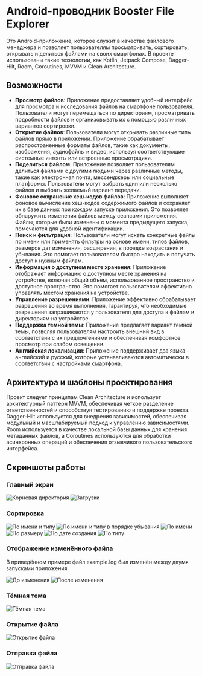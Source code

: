 # Android-проводник Booster File Explorer

Это Android-приложение, которое служит в качестве файлового менеджера и позволяет пользователям просматривать, сортировать, открывать и делиться файлами на своих смартфонах. В проекте использованы такие технологии, как Kotlin, Jetpack Compose, Dagger-Hilt, Room, Coroutines, MVVM и Clean Architecture.

## Возможности

- **Просмотр файлов**: Приложение предоставляет удобный интерфейс для просмотра и исследования файлов на смартфоне пользователя. Пользователи могут перемещаться по директориям, просматривать подробности файлов и организовывать их с помощью различных вариантов сортировки.
- **Открытие файлов**: Пользователи могут открывать различные типы файлов прямо в приложении. Приложение обрабатывает распространенные форматы файлов, такие как документы, изображения, аудиофайлы и видео, используя соответствующие системные интенты или встроенные просмотрщики.
- **Поделиться файлом**: Приложение позволяет пользователям делиться файлами с другими людьми через различные методы, такие как электронная почта, мессенджеры или социальные платформы. Пользователи могут выбрать один или несколько файлов и выбрать желаемый вариант передачи.
- **Фоновое сохранение хеш-кодов файлов**: Приложение выполняет фоновое вычисление хеш-кодов содержимого файлов и сохраняет их в базе данных при каждом запуске приложения. Это позволяет обнаружить изменения файлов между сеансами приложения. Файлы, которые были изменены с момента предыдущего запуска, помечаются для удобной идентификации.
- **Поиск и фильтрация**: Пользователи могут искать конкретные файлы по имени или применять фильтры на основе имени, типов файлов, размеров дат изменения, расширения, в порядке возрастания и убывания. Это помогает пользователям быстро находить и получать доступ к нужным файлам.
- **Информация о доступном месте хранения**: Приложение отображает информацию о доступном месте хранения на устройстве, включая общий объем, использованное пространство и доступное пространство. Это помогает пользователям эффективно управлять местом хранения на устройстве.
- **Управление разрешениями**: Приложение эффективно обрабатывает разрешения во время выполнения, гарантируя, что необходимые разрешения запрашиваются у пользователя для доступа к файлам и директориям на устройстве.
- **Поддержка темной темы**: Приложение предлагает вариант темной темы, позволяя пользователям настроить внешний вид в соответствии с их предпочтениями и обеспечивая комфортное просмотр при слабом освещении.
- **Английская локализация**: Приложение поддерживает два языка - английский и русский, которые устанавливаются автоматически в соответствии с настройками смартфона.

## Архитектура и шаблоны проектирования

Проект следует принципам Clean Architecture и использует архитектурный паттерн MVVM, обеспечивая четкое разделение ответственностей и способствуя тестированию и поддержке проекта. Dagger-Hilt используется для внедрения зависимостей, обеспечивая модульный и масштабируемый подход к управлению зависимостями. Room используется в качестве локальной базы данных для хранения метаданных файлов, а Coroutines используются для обработки асинхронных операций и обеспечения отзывчивого пользовательского интерфейса.

## Скриншоты работы
### Главный экран
![Корневая директория](https://user-images.githubusercontent.com/98609700/236897616-638ff776-8ac5-44bd-9aa8-e4457d14fb1e.jpg)
![Загрузки](https://user-images.githubusercontent.com/98609700/236897632-29ab1519-080e-459a-9637-bec77bdab8ec.jpg)

### Сортировка
![По имени и типу](https://user-images.githubusercontent.com/98609700/236898093-f7b3dfdc-5ece-4e10-b116-ab7b1311a6f4.jpg)
![По имени и типу в порядке убывания](https://user-images.githubusercontent.com/98609700/236898137-702c9d7c-54ff-41db-ad9c-e27d878afcc3.jpg)
![По имени](https://user-images.githubusercontent.com/98609700/236898184-7bb25be4-0120-440b-b288-22b65c4b2138.jpg)
![По размеру](https://user-images.githubusercontent.com/98609700/236898195-8833e3fb-f7fd-4f5e-bf89-caeed977d5dd.jpg)
![По дате создания](https://user-images.githubusercontent.com/98609700/236898251-b72f9634-083b-41aa-b461-8dfbe9ec9e41.jpg)
![По типу](https://user-images.githubusercontent.com/98609700/236898286-d55b6e94-393d-47d5-bdeb-4d289820f329.jpg)

### Отображение изменённого файла
В приведённом примере файл example.log был изменён между двумя запусками приложения.

![До изменения](https://user-images.githubusercontent.com/98609700/236898360-32ac05dc-4bdf-42c7-890e-76761d1493f2.jpg)
![После изменения](https://user-images.githubusercontent.com/98609700/236898364-1248d340-00a1-495e-8720-a4945a1bfb1a.jpg)

### Тёмная тема
![Тёмная тема](https://user-images.githubusercontent.com/98609700/236898405-876e7d13-61dc-4c7b-989f-733027cc9e3d.jpg)

### Открытие файла
![Открытие файла](https://user-images.githubusercontent.com/98609700/236898436-e1d8de1e-2347-4a65-8cae-e110e6a90574.jpg)

### Отправка файла
![Отправка файла](https://user-images.githubusercontent.com/98609700/236898516-dd91f146-9597-4c48-944f-b0718a415881.jpg)
